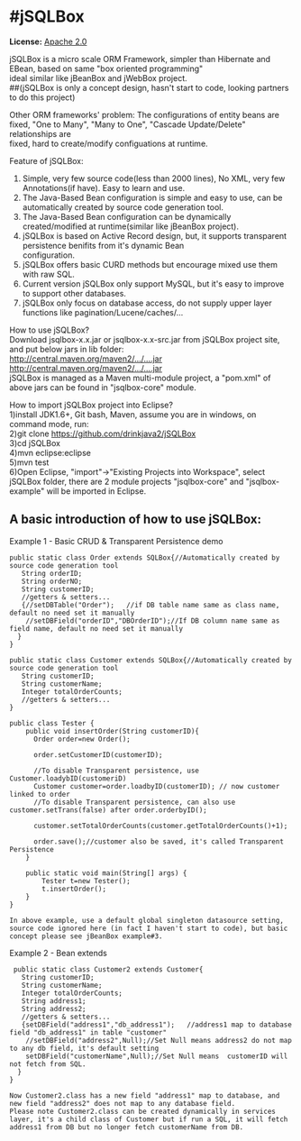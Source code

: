 #jSQLBox
====

**License:** [Apache 2.0](http://www.apache.org/licenses/LICENSE-2.0)

jSQLBox is a micro scale ORM Framework, simpler than Hibernate and EBean, based on same "box oriented programming"  
ideal similar like jBeanBox and jWebBox project.  
##(jSQLBox is only a concept design,  hasn't start to code, looking partners to do this project)  

Other ORM frameworks' problem:
The configurations of entity beans are fixed, "One to Many", "Many to One", "Cascade Update/Delete" relationships are  
fixed, hard to create/modify configuations at runtime.  

Feature of jSQLBox:  
1) Simple, very few source code(less than 2000 lines), No XML, very few Annotations(if have). Easy to learn and use.  
2) The Java-Based Bean configuration is simple and easy to use, can be automatically created by source code generation tool.  
3) The Java-Based Bean configuration can be dynamically created/modified at runtime(similar like jBeanBox project).  
4) jSQLBox is based on Active Record design, but, it supports transparent persistence benifits from it's dynamic Bean  
configuration.  
5) jSQLBox offers basic CURD methods but encourage mixed use them with raw SQL.  
6) Current version jSQLBox only support MySQL, but it's easy to improve to support other databases.  
7) jSQLBox only focus on database access, do not supply upper layer functions like pagination/Lucene/caches/...  

How to use jSQLBox?  
Download jsqlbox-x.x.jar or jsqlbox-x.x-src.jar from jSQLBox project site, and put below jars in lib folder:  
http://central.maven.org/maven2/.../....jar  
http://central.maven.org/maven2/.../....jar  
jSQLBox is managed as a Maven multi-module project, a "pom.xml" of above jars can be found in "jsqlbox-core" module.  

How to import jSQLBox project into Eclipse?  
1)install JDK1.6+, Git bash, Maven, assume you are in windows, on command mode, run:  
2)git clone https://github.com/drinkjava2/jSQLBox  
3)cd jSQLBox  
4)mvn eclipse:eclipse  
5)mvn test  
6)Open Eclipse, "import"->"Existing Projects into Workspace", select jSQLBox folder, there are 2 module projects "jsqlbox-core" and "jsqlbox-example" will be imported in Eclipse. 

A basic introduction of how to use jSQLBox:
---
Example 1 - Basic CRUD & Transparent Persistence demo
```
public static class Order extends SQLBox{//Automatically created by source code generation tool
   String orderID;  
   String orderNO;  
   String customerID;  
   //getters & setters...
   {//setDBTable("Order");   //if DB table name same as class name, default no need set it manually 
    //setDBField("orderID","DBOrderID");//If DB column name same as field name, default no need set it manually 
  }
}

public static class Customer extends SQLBox{//Automatically created by source code generation tool
   String customerID; 
   String customerName;  
   Integer totalOrderCounts;
   //getters & setters...
} 

public class Tester {
    public void insertOrder(String customerID){
      Order order=new Order();
      
      order.setCustomerID(customerID);
      
      //To disable Transparent persistence, use Customer.loadybID(customeriD)
      Customer customer=order.loadbyID(customerID); // now customer linked to order 
      //To disable Transparent persistence, can also use customer.setTrans(false) after order.orderbyID();
            
      customer.setTotalOrderCounts(customer.getTotalOrderCounts()+1);
      
      order.save();//customer also be saved, it's called Transparent Persistence
    }
    
    public static void main(String[] args) {
        Tester t=new Tester();
        t.insertOrder();
    }
} 

In above example, use a default global singleton datasource setting, source code ignored here (in fact I haven't start to code), but basic concept please see jBeanBox example#3.
```
 
Example 2 - Bean extends
```
 public static class Customer2 extends Customer{ 
   String customerID; 
   String customerName;  
   Integer totalOrderCounts;
   String address1;
   String address2;
   //getters & setters...
   {setDBField("address1","db_address1");   //address1 map to database field "db_address1" in table "customer"
    //setDBField("address2",Null);//Set Null means address2 do not map to any db field, it's default setting
    setDBField("customerName",Null);//Set Null means  customerID will not fetch from SQL.
  }
} 

Now Customer2.class has a new field "address1" map to database, and new field "address2" does not map to any database field.
Please note Customer2.class can be created dynamically in services layer, it's a child class of Customer but if run a SQL, it will fetch address1 from DB but no longer fetch customerName from DB.
```

